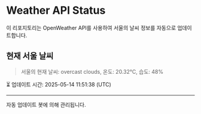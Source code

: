 
# Weather API Status

이 리포지토리는 OpenWeather API를 사용하여 서울의 날씨 정보를 자동으로 업데이트합니다.

## 현재 서울 날씨
> 서울의 현재 날씨: overcast clouds, 온도: 20.32°C, 습도: 48%

⏳ 업데이트 시간: 2025-05-14 11:51:38 (UTC)

---
자동 업데이트 봇에 의해 관리됩니다.
